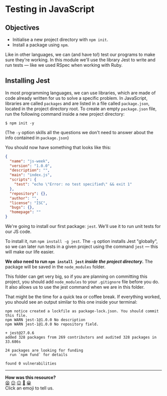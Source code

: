 # Testing in JavaScript

## Objectives

 * Initialise a new project directory with `npm init`.
 * Install a package using `npm`.

Like in other languages, we can (and have to!) test our programs to make sure they're working. In this module we'll use the library Jest to write and run tests — like we used RSpec when working with Ruby.

## Installing Jest

In most programming languages, we can use libraries, which are made of code already written for us to solve a specific problem.  In JavaScript, libraries are called `packages` and are listed in a file called `package.json`, located in the project directory root. To create an empty `package.json` file, run the following command inside a new project directory:
```
$ npm init -y
```

(The `-y` option skills all the questions we don't need to answer about the info contained in `package.json`)

You should now have something that looks like this:
```json
{
  "name": "js-week",
  "version": "1.0.0",
  "description": "",
  "main": "index.js",
  "scripts": {
    "test": "echo \"Error: no test specified\" && exit 1"
  },
  "repository": {},
  "author": "",
  "license": "ISC",
  "bugs": {},
  "homepage": ""
}
```

We're going to install our first package: `jest`. We'll use it to run unit tests for our JS code.

To install it, run `npm install -g jest`. The `-g` option installs Jest "globally", so we can later run tests in a given project using the command `jest` — this will make our life easier.

**We *also* need to run `npm install jest` *inside the project directory*.** The package will be saved in the `node_modules` folder.

This folder can get very big, so if you are planning on committing this project, you should add `node_modules` to your `.gitignore` file before you do. It also allows us to use the jest command when we are in this folder.

That might be the time for a quick tea or coffee break. If everything worked, you should see an output similar to this one inside your terminal:

```
npm notice created a lockfile as package-lock.json. You should commit this file.
npm WARN jest-1@1.0.0 No description
npm WARN jest-1@1.0.0 No repository field.

+ jest@27.0.6
added 328 packages from 269 contributors and audited 328 packages in 33.686s

24 packages are looking for funding
  run `npm fund` for details

found 0 vulnerabilities
```


<!-- BEGIN GENERATED SECTION DO NOT EDIT -->

---

**How was this resource?**  
[😫](https://airtable.com/shrUJ3t7KLMqVRFKR?prefill_Repository=makersacademy/javascript-fundamentals&prefill_File=contents/08b_testing_with_jest.md&prefill_Sentiment=😫) [😕](https://airtable.com/shrUJ3t7KLMqVRFKR?prefill_Repository=makersacademy/javascript-fundamentals&prefill_File=contents/08b_testing_with_jest.md&prefill_Sentiment=😕) [😐](https://airtable.com/shrUJ3t7KLMqVRFKR?prefill_Repository=makersacademy/javascript-fundamentals&prefill_File=contents/08b_testing_with_jest.md&prefill_Sentiment=😐) [🙂](https://airtable.com/shrUJ3t7KLMqVRFKR?prefill_Repository=makersacademy/javascript-fundamentals&prefill_File=contents/08b_testing_with_jest.md&prefill_Sentiment=🙂) [😀](https://airtable.com/shrUJ3t7KLMqVRFKR?prefill_Repository=makersacademy/javascript-fundamentals&prefill_File=contents/08b_testing_with_jest.md&prefill_Sentiment=😀)  
Click an emoji to tell us.

<!-- END GENERATED SECTION DO NOT EDIT -->
